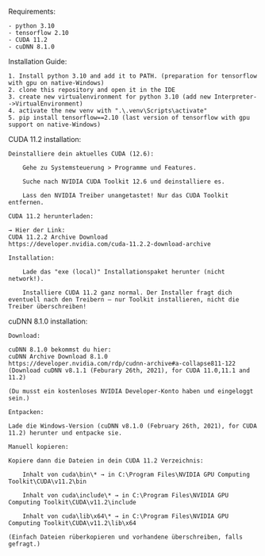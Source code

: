 Requirements:

    - python 3.10
    - tensorflow 2.10
    - CUDA 11.2
    - cuDNN 8.1.0

Installation Guide:

    1. Install python 3.10 and add it to PATH. (preparation for tensorflow with gpu on native-Windows)
    2. clone this repository and open it in the IDE
    3. create new virtualenvironment for python 3.10 (add new Interpreter-->VirtualEnvironment)
    4. activate the new venv with ".\.venv\Scripts\activate"
    5. pip install tensorflow==2.10 (last version of tensorflow with gpu support on native-Windows)


CUDA 11.2 installation:

    Deinstalliere dein aktuelles CUDA (12.6):

        Gehe zu Systemsteuerung > Programme und Features.

        Suche nach NVIDIA CUDA Toolkit 12.6 und deinstalliere es.

        Lass den NVIDIA Treiber unangetastet! Nur das CUDA Toolkit entfernen.

    CUDA 11.2 herunterladen:

    → Hier der Link:
    CUDA 11.2.2 Archive Download
    https://developer.nvidia.com/cuda-11.2.2-download-archive

    Installation:

        Lade das "exe (local)" Installationspaket herunter (nicht network!).

        Installiere CUDA 11.2 ganz normal. Der Installer fragt dich eventuell nach den Treibern — nur Toolkit installieren, nicht die Treiber überschreiben!

cuDNN 8.1.0 installation:

    Download:

    cuDNN 8.1.0 bekommst du hier:
    cuDNN Archive Download 8.1.0
    https://developer.nvidia.com/rdp/cudnn-archive#a-collapse811-122
    (Download cuDNN v8.1.1 (Feburary 26th, 2021), for CUDA 11.0,11.1 and 11.2)

    (Du musst ein kostenloses NVIDIA Developer-Konto haben und eingeloggt sein.)

    Entpacken:

    Lade die Windows-Version (cuDNN v8.1.0 (February 26th, 2021), for CUDA 11.2) herunter und entpacke sie.

    Manuell kopieren:

    Kopiere dann die Dateien in dein CUDA 11.2 Verzeichnis:

        Inhalt von cuda\bin\* → in C:\Program Files\NVIDIA GPU Computing Toolkit\CUDA\v11.2\bin

        Inhalt von cuda\include\* → in C:\Program Files\NVIDIA GPU Computing Toolkit\CUDA\v11.2\include

        Inhalt von cuda\lib\x64\* → in C:\Program Files\NVIDIA GPU Computing Toolkit\CUDA\v11.2\lib\x64

    (Einfach Dateien rüberkopieren und vorhandene überschreiben, falls gefragt.)
